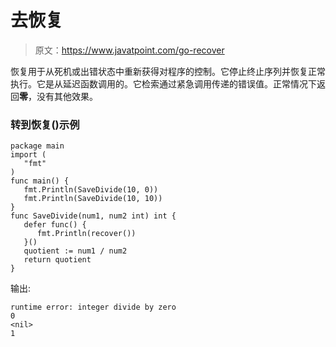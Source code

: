 # 去恢复

> 原文：<https://www.javatpoint.com/go-recover>

恢复用于从死机或出错状态中重新获得对程序的控制。它停止终止序列并恢复正常执行。它是从延迟函数调用的。它检索通过紧急调用传递的错误值。正常情况下返回**零**，没有其他效果。

### 转到恢复()示例

```
package main
import (
   "fmt"
)
func main() {
   fmt.Println(SaveDivide(10, 0))
   fmt.Println(SaveDivide(10, 10))
}
func SaveDivide(num1, num2 int) int {
   defer func() {
      fmt.Println(recover())
   }()
   quotient := num1 / num2
   return quotient
}

```

输出:

```
runtime error: integer divide by zero
0
<nil>
1

```